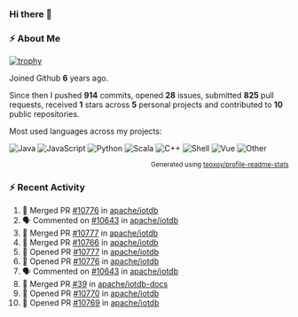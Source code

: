 ### Hi there 👋

### :zap: About Me

[![trophy](https://github-profile-trophy.vercel.app/?username=HTHou&theme=onedark)](https://github.com/ryo-ma/github-profile-trophy)
   
Joined Github **6** years ago.

Since then I pushed **914** commits, opened **28** issues, submitted **825** pull requests, received **1** stars across **5** personal projects and contributed to **10** public repositories.

Most used languages across my projects:

![Java](https://img.shields.io/static/v1?style=flat-square&label=%E2%A0%80&color=555&labelColor=%23b07219&message=Java%EF%B8%B194.4%25)
![JavaScript](https://img.shields.io/static/v1?style=flat-square&label=%E2%A0%80&color=555&labelColor=%23f1e05a&message=JavaScript%EF%B8%B11.4%25)
![Python](https://img.shields.io/static/v1?style=flat-square&label=%E2%A0%80&color=555&labelColor=%233572A5&message=Python%EF%B8%B10.7%25)
![Scala](https://img.shields.io/static/v1?style=flat-square&label=%E2%A0%80&color=555&labelColor=%23c22d40&message=Scala%EF%B8%B10.6%25)
![C++](https://img.shields.io/static/v1?style=flat-square&label=%E2%A0%80&color=555&labelColor=%23f34b7d&message=C%2B%2B%EF%B8%B10.6%25)
![Shell](https://img.shields.io/static/v1?style=flat-square&label=%E2%A0%80&color=555&labelColor=%2389e051&message=Shell%EF%B8%B10.4%25)
![Vue](https://img.shields.io/static/v1?style=flat-square&label=%E2%A0%80&color=555&labelColor=%2341b883&message=Vue%EF%B8%B10.3%25)
![Other](https://img.shields.io/static/v1?style=flat-square&label=%E2%A0%80&color=555&labelColor=%23ededed&message=Other%EF%B8%B11.2%25)

<p align="right"><sub>Generated using <a href="https://github.com/marketplace/actions/profile-readme-stats">teoxoy/profile-readme-stats</a></sub></p>


<!--![](https://github.com/HTHou/HTHou/blob/output/github-contribution-grid-snake.svg)-->

<!--![Haonan Hou's github stats](https://github-readme-stats.vercel.app/api?username=HTHou&count_private=true&show_icons=true&theme=onedark)-->

<!--![Haonan Hou's wakatime stats](https://github-readme-stats.vercel.app/api/wakatime?username=HTHou&layout=compact&theme=onedark)-->

<!--![Top Langs](https://github-readme-stats.vercel.app/api/top-langs/?username=HTHou&theme=onedark&layout=compact)-->

### :zap: Recent Activity
<!--START_SECTION:activity-->
1. 🎉 Merged PR [#10776](https://github.com/apache/iotdb/pull/10776) in [apache/iotdb](https://github.com/apache/iotdb)
2. 🗣 Commented on [#10643](https://github.com/apache/iotdb/issues/10643#issuecomment-1664944925) in [apache/iotdb](https://github.com/apache/iotdb)
3. 🎉 Merged PR [#10777](https://github.com/apache/iotdb/pull/10777) in [apache/iotdb](https://github.com/apache/iotdb)
4. 🎉 Merged PR [#10766](https://github.com/apache/iotdb/pull/10766) in [apache/iotdb](https://github.com/apache/iotdb)
5. 💪 Opened PR [#10777](https://github.com/apache/iotdb/pull/10777) in [apache/iotdb](https://github.com/apache/iotdb)
6. 💪 Opened PR [#10776](https://github.com/apache/iotdb/pull/10776) in [apache/iotdb](https://github.com/apache/iotdb)
7. 🗣 Commented on [#10643](https://github.com/apache/iotdb/issues/10643#issuecomment-1664854823) in [apache/iotdb](https://github.com/apache/iotdb)
8. 🎉 Merged PR [#39](https://github.com/apache/iotdb-docs/pull/39) in [apache/iotdb-docs](https://github.com/apache/iotdb-docs)
9. 💪 Opened PR [#10770](https://github.com/apache/iotdb/pull/10770) in [apache/iotdb](https://github.com/apache/iotdb)
10. 💪 Opened PR [#10769](https://github.com/apache/iotdb/pull/10769) in [apache/iotdb](https://github.com/apache/iotdb)
<!--END_SECTION:activity-->

<!--
**HTHou/HTHou** is a ✨ _special_ ✨ repository because its `README.md` (this file) appears on your GitHub profile.

Here are some ideas to get you started:

- 🔭 I’m currently working on ...
- 🌱 I’m currently learning ...
- 👯 I’m looking to collaborate on ...
- 🤔 I’m looking for help with ...
- 💬 Ask me about ...
- 📫 How to reach me: ...
- 😄 Pronouns: ...
- ⚡ Fun fact: ...
-->
